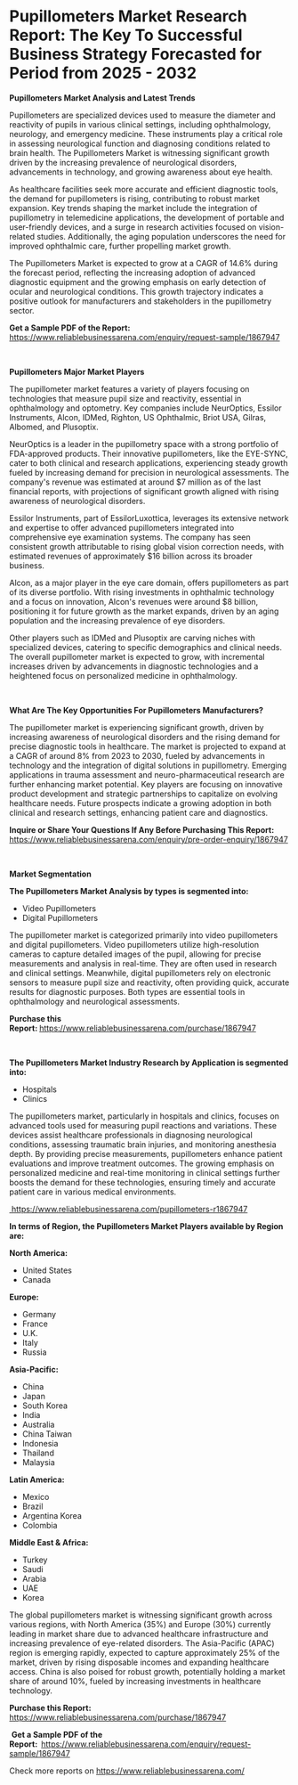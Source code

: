 <p><h1>Pupillometers Market Research Report: The Key To Successful Business Strategy Forecasted for Period from 2025 - 2032</h1></p><p><strong>Pupillometers Market Analysis and Latest Trends</strong></p>
<p><p>Pupillometers are specialized devices used to measure the diameter and reactivity of pupils in various clinical settings, including ophthalmology, neurology, and emergency medicine. These instruments play a critical role in assessing neurological function and diagnosing conditions related to brain health. The Pupillometers Market is witnessing significant growth driven by the increasing prevalence of neurological disorders, advancements in technology, and growing awareness about eye health.</p><p>As healthcare facilities seek more accurate and efficient diagnostic tools, the demand for pupillometers is rising, contributing to robust market expansion. Key trends shaping the market include the integration of pupillometry in telemedicine applications, the development of portable and user-friendly devices, and a surge in research activities focused on vision-related studies. Additionally, the aging population underscores the need for improved ophthalmic care, further propelling market growth.</p><p>The Pupillometers Market is expected to grow at a CAGR of 14.6% during the forecast period, reflecting the increasing adoption of advanced diagnostic equipment and the growing emphasis on early detection of ocular and neurological conditions. This growth trajectory indicates a positive outlook for manufacturers and stakeholders in the pupillometry sector.</p></p>
<p><strong>Get a Sample PDF of the Report:&nbsp;</strong> <a href="https://www.reliablebusinessarena.com/enquiry/request-sample/1867947?utm_campaign=2217&utm_medium=2&utm_source=Github&utm_content=ia&utm_term=05032025&utm_id=pupillometers">https://www.reliablebusinessarena.com/enquiry/request-sample/1867947</a></p>
<p>&nbsp;</p>
<p><strong>Pupillometers Major Market Players</strong></p>
<p><p>The pupillometer market features a variety of players focusing on technologies that measure pupil size and reactivity, essential in ophthalmology and optometry. Key companies include NeurOptics, Essilor Instruments, Alcon, IDMed, Righton, US Ophthalmic, Briot USA, Gilras, Albomed, and Plusoptix.</p><p>NeurOptics is a leader in the pupillometry space with a strong portfolio of FDA-approved products. Their innovative pupillometers, like the EYE-SYNC, cater to both clinical and research applications, experiencing steady growth fueled by increasing demand for precision in neurological assessments. The company's revenue was estimated at around $7 million as of the last financial reports, with projections of significant growth aligned with rising awareness of neurological disorders.</p><p>Essilor Instruments, part of EssilorLuxottica, leverages its extensive network and expertise to offer advanced pupillometers integrated into comprehensive eye examination systems. The company has seen consistent growth attributable to rising global vision correction needs, with estimated revenues of approximately $16 billion across its broader business.</p><p>Alcon, as a major player in the eye care domain, offers pupillometers as part of its diverse portfolio. With rising investments in ophthalmic technology and a focus on innovation, Alcon's revenues were around $8 billion, positioning it for future growth as the market expands, driven by an aging population and the increasing prevalence of eye disorders.</p><p>Other players such as IDMed and Plusoptix are carving niches with specialized devices, catering to specific demographics and clinical needs. The overall pupillometer market is expected to grow, with incremental increases driven by advancements in diagnostic technologies and a heightened focus on personalized medicine in ophthalmology.</p></p>
<p>&nbsp;</p>
<p><strong>What Are The Key Opportunities For Pupillometers Manufacturers?</strong></p>
<p><p>The pupillometer market is experiencing significant growth, driven by increasing awareness of neurological disorders and the rising demand for precise diagnostic tools in healthcare. The market is projected to expand at a CAGR of around 8% from 2023 to 2030, fueled by advancements in technology and the integration of digital solutions in pupillometry. Emerging applications in trauma assessment and neuro-pharmaceutical research are further enhancing market potential. Key players are focusing on innovative product development and strategic partnerships to capitalize on evolving healthcare needs. Future prospects indicate a growing adoption in both clinical and research settings, enhancing patient care and diagnostics.</p></p>
<p><strong>Inquire or Share Your Questions If Any Before Purchasing This Report:</strong> <a href="https://www.reliablebusinessarena.com/enquiry/pre-order-enquiry/1867947?utm_campaign=2217&utm_medium=2&utm_source=Github&utm_content=ia&utm_term=05032025&utm_id=pupillometers">https://www.reliablebusinessarena.com/enquiry/pre-order-enquiry/1867947</a></p>
<p>&nbsp;</p>
<p><strong>Market Segmentation</strong></p>
<p><strong>The Pupillometers Market Analysis by types is segmented into:</strong></p>
<p><ul><li>Video Pupillometers</li><li>Digital Pupillometers</li></ul></p>
<p><p>The pupillometer market is categorized primarily into video pupillometers and digital pupillometers. Video pupillometers utilize high-resolution cameras to capture detailed images of the pupil, allowing for precise measurements and analysis in real-time. They are often used in research and clinical settings. Meanwhile, digital pupillometers rely on electronic sensors to measure pupil size and reactivity, often providing quick, accurate results for diagnostic purposes. Both types are essential tools in ophthalmology and neurological assessments.</p></p>
<p><strong>Purchase this Report:&nbsp;</strong><a href="https://www.reliablebusinessarena.com/purchase/1867947?utm_campaign=2217&utm_medium=2&utm_source=Github&utm_content=ia&utm_term=05032025&utm_id=pupillometers">https://www.reliablebusinessarena.com/purchase/1867947</a></p>
<p>&nbsp;</p>
<p><strong>The Pupillometers Market Industry Research by Application is segmented into:</strong></p>
<p><ul><li>Hospitals</li><li>Clinics</li></ul></p>
<p><p>The pupillometers market, particularly in hospitals and clinics, focuses on advanced tools used for measuring pupil reactions and variations. These devices assist healthcare professionals in diagnosing neurological conditions, assessing traumatic brain injuries, and monitoring anesthesia depth. By providing precise measurements, pupillometers enhance patient evaluations and improve treatment outcomes. The growing emphasis on personalized medicine and real-time monitoring in clinical settings further boosts the demand for these technologies, ensuring timely and accurate patient care in various medical environments.</p></p>
<p><a href="https://www.reliablebusinessarena.com/pupillometers-r1867947?utm_campaign=2217&utm_medium=2&utm_source=Github&utm_content=ia&utm_term=05032025&utm_id=pupillometers">&nbsp;https://www.reliablebusinessarena.com/pupillometers-r1867947</a></p>
<p><strong>In terms of Region, the Pupillometers Market Players available by Region are:</strong></p>
<p>
    <p> <strong> North America: </strong>
        <ul>
            <li>United States</li>
            <li>Canada</li>
        </ul>
        </p> 
    <p> <strong> Europe: </strong>
        <ul>
            <li>Germany</li>
            <li>France</li>
            <li>U.K.</li>
            <li>Italy</li>
            <li>Russia</li>
        </ul>
        </p> 
    <p> <strong> Asia-Pacific: </strong>
        <ul>
            <li>China</li>
            <li>Japan</li>
            <li>South Korea</li>
            <li>India</li>
            <li>Australia</li>
            <li>China Taiwan</li>
            <li>Indonesia</li>
            <li>Thailand</li>
            <li>Malaysia</li>
        </ul>
        </p> 
    <p> <strong> Latin America: </strong>
        <ul>
            <li>Mexico</li>
            <li>Brazil</li>
            <li>Argentina Korea</li>
            <li>Colombia</li>
        </ul>
        </p> 
    <p> <strong> Middle East & Africa: </strong>
        <ul>
            <li>Turkey</li>
            <li>Saudi</li>
            <li>Arabia</li>
            <li>UAE</li>
            <li>Korea</li>
        </ul>
    </p>
    </p>
<p><p>The global pupillometers market is witnessing significant growth across various regions, with North America (35%) and Europe (30%) currently leading in market share due to advanced healthcare infrastructure and increasing prevalence of eye-related disorders. The Asia-Pacific (APAC) region is emerging rapidly, expected to capture approximately 25% of the market, driven by rising disposable incomes and expanding healthcare access. China is also poised for robust growth, potentially holding a market share of around 10%, fueled by increasing investments in healthcare technology.</p></p>
<p><strong>Purchase this Report: </strong><a href="https://www.reliablebusinessarena.com/purchase/1867947?utm_campaign=2217&utm_medium=2&utm_source=Github&utm_content=ia&utm_term=05032025&utm_id=pupillometers">https://www.reliablebusinessarena.com/purchase/1867947</a></p>
<p>&nbsp;<strong>Get a Sample PDF of the Report:&nbsp;&nbsp;</strong><a href="https://www.reliablebusinessarena.com/enquiry/request-sample/1867947?utm_campaign=2217&utm_medium=2&utm_source=Github&utm_content=ia&utm_term=05032025&utm_id=pupillometers">https://www.reliablebusinessarena.com/enquiry/request-sample/1867947</a></p>
<p><strong></strong></p>
<p>Check more reports on <a href="https://www.reliablebusinessarena.com/?utm_campaign=2217&utm_medium=2&utm_source=Github&utm_content=ia&utm_term=05032025&utm_id=pupillometers">https://www.reliablebusinessarena.com/</a></p>